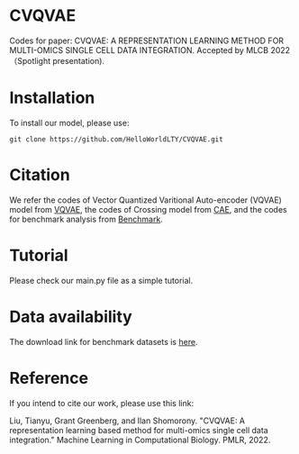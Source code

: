# CVQVAE
Codes for paper: CVQVAE: A REPRESENTATION LEARNING METHOD FOR MULTI-OMICS SINGLE CELL DATA INTEGRATION. Accepted by MLCB 2022 （Spotlight presentation).


# Installation
To install our model, please use:
```
git clone https://github.com/HelloWorldLTY/CVQVAE.git
```

# Citation
We refer the codes of Vector Quantized Varitional Auto-encoder (VQVAE) model from [VQVAE](https://github.com/AntixK/PyTorch-VAE/blob/master/models/vq_vae.py), the codes of Crossing model from [CAE](https://github.com/gcgreenberg/cae/tree/torch_models), and the codes for benchmark analysis from [Benchmark](https://github.com/openproblems-bio/neurips2021_multimodal_viash/tree/main/src/joint_embedding/metrics).

# Tutorial
Please check our main.py file as a simple tutorial.

# Data availability
The download link for benchmark datasets is [here](https://drive.google.com/drive/folders/1Skafk47Gcmu4eZfCy-oNfUJEyNi_mn3S?usp=sharing).

# Reference
If you intend to cite our work, please use this link:

Liu, Tianyu, Grant Greenberg, and Ilan Shomorony. "CVQVAE: A representation learning based method for multi-omics single cell data integration." Machine Learning in Computational Biology. PMLR, 2022.
